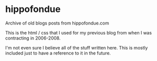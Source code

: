 hippofondue
===========

Archive of old blogs posts from hippofondue.com

This is the html / css that I used for my previous blog
from when I was contracting in 2006-2008.

I'm not even sure I believe all of the stuff written here.
This is mostly included just to have a reference to it in
the future.
